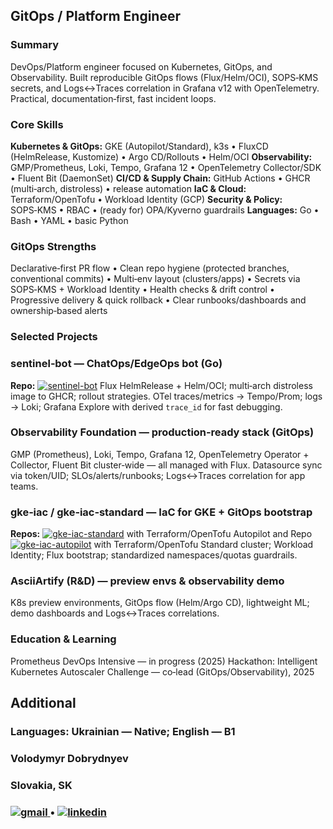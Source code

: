 ## GitOps / Platform Engineer

### Summary

DevOps/Platform engineer focused on Kubernetes, GitOps, and Observability. Built reproducible GitOps flows (Flux/Helm/OCI),
SOPS‑KMS secrets, and Logs↔Traces correlation in Grafana v12 with OpenTelemetry. Practical, documentation‑first, fast incident loops.

### Core Skills

**Kubernetes & GitOps:** GKE (Autopilot/Standard), k3s • FluxCD (HelmRelease, Kustomize) • Argo CD/Rollouts • Helm/OCI
**Observability:** GMP/Prometheus, Loki, Tempo, Grafana 12 • OpenTelemetry Collector/SDK • Fluent Bit (DaemonSet)
**CI/CD & Supply Chain:** GitHub Actions • GHCR (multi‑arch, distroless) • release automation
**IaC & Cloud:** Terraform/OpenTofu • Workload Identity (GCP)
**Security & Policy:** SOPS‑KMS • RBAC • (ready for) OPA/Kyverno guardrails
**Languages:** Go • Bash • YAML • basic Python

### GitOps Strengths

Declarative‑first PR flow • Clean repo hygiene (protected branches, conventional commits) • Multi‑env layout (clusters/apps) •
Secrets via SOPS‑KMS + Workload Identity • Health checks & drift control • Progressive delivery & quick rollback •
Clear runbooks/dashboards and ownership‑based alerts

### Selected Projects

### sentinel‑bot — ChatOps/EdgeOps bot (Go)

**Repo:** [![sentinel-bot](https://img.shields.io/badge/sentinel--bot-github-5A3E85?style=for-the-badge&logo=github)](https://github.com/mexxo-dvp/sentinel-bot)
Flux HelmRelease + Helm/OCI; multi‑arch distroless image to GHCR; rollout strategies.
OTel traces/metrics → Tempo/Prom; logs → Loki; Grafana Explore with derived `trace_id` for fast debugging.

   
### Observability Foundation — production‑ready stack (GitOps)

GMP (Prometheus), Loki, Tempo, Grafana 12, OpenTelemetry Operator + Collector, Fluent Bit cluster‑wide — all managed with Flux.
Datasource sync via token/UID; SLOs/alerts/runbooks; Logs↔Traces correlation for app teams.

### gke‑iac / gke‑iac‑standard — IaC for GKE + GitOps bootstrap


**Repos:** [![gke-iac-standard](https://img.shields.io/badge/gke--iac--standard-github-5A3E85?style=for-the-badge&logo=github)](https://github.com/mexxo-dvp/gke-iac-standard) with Terraform/OpenTofu Autopilot and Repo [![gke-iac-autopilot](https://img.shields.io/badge/gke--iac--autopilot-github-5A3E85?style=for-the-badge&logo=github)](https://github.com/mexxo-dvp/gke-iac-autopilot) with
Terraform/OpenTofu Standard cluster; Workload Identity; Flux bootstrap; standardized namespaces/quotas guardrails.

### AsciiArtify (R&D) — preview envs & observability demo


K8s preview environments, GitOps flow (Helm/Argo CD), lightweight ML; demo dashboards and Logs↔Traces correlations.

### Education & Learning

Prometheus DevOps Intensive — in progress (2025)
Hackathon: Intelligent Kubernetes Autoscaler Challenge — co‑lead (GitOps/Observability), 2025 

## Additional

### Languages: Ukrainian — Native; English — B1
### Volodymyr Dobrydnyev
### Slovakia, SK 
### <a href="mailto:mmexxoo@gmail.com"> <img src="https://img.shields.io/badge/gmail-5A3E85?style=for-the-badge&logo=gmail" alt="gmail"> </a> • <a href="https://www.linkedin.com/in/volodymyr-dobrydnev-2a8615387"> <img src="https://img.shields.io/badge/linkedin-5A3E85?style=for-the-badge&logo=linkedin" alt="linkedin"> </a>

